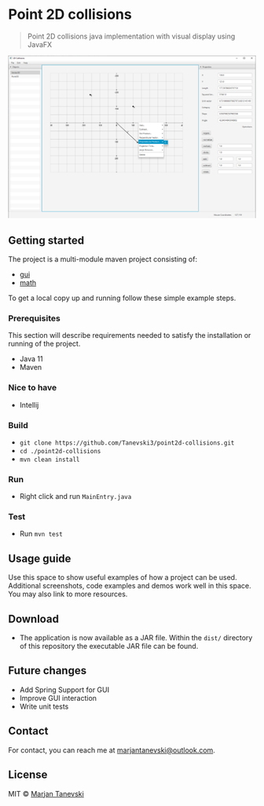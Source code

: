 # Point 2D collisions

> Point 2D collisions java implementation with visual display using JavaFX

![Image](screenshot.png)
<br/>

## Getting started 
The project is a multi-module maven project consisting of:
- [gui](gui/)
- [math](math/)

To get a local copy up and running follow these simple example steps. 

### Prerequisites
This section will describe requirements needed to satisfy the installation or running of the project.

 - Java 11
 - Maven
 
### Nice to have
 - Intellij

### Build
 - `git clone https://github.com/Tanevski3/point2d-collisions.git`
 - `cd ./point2d-collisions`
 - `mvn clean install`
 
### Run
 - Right click and run `MainEntry.java`
 
### Test
 - Run `mvn test`

## Usage guide
Use this space to show useful examples of how a project can be used. Additional screenshots, code examples and demos work well in this space. You may also link to more resources.  

## Download
 - The application is now available as a JAR file. Within the `dist/` directory of this repository the executable JAR file can be found.

## Future changes
 - Add Spring Support for GUI
 - Improve GUI interaction
 - Write unit tests
 
## Contact

For contact, you can reach me at [marjantanevski@outlook.com](marjantanevski@outlook.com).

## License

MIT © [Marjan Tanevski](marjantanevski@outlook.com)
